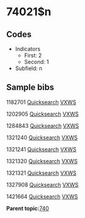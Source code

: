 # 74021$n

## Codes

-   Indicators
    -   First: 2
    -   Second: 1
-   Subfield: n

## Sample bibs

1182701 [Quicksearch](https://search.library.yale.edu/catalog/1182701) [VXWS](http://prodorbis.library.yale.edu:7014/vxws/GetHoldingsService?bibId=1182701)

1202905 [Quicksearch](https://search.library.yale.edu/catalog/1202905) [VXWS](http://prodorbis.library.yale.edu:7014/vxws/GetHoldingsService?bibId=1202905)

1284843 [Quicksearch](https://search.library.yale.edu/catalog/1284843) [VXWS](http://prodorbis.library.yale.edu:7014/vxws/GetHoldingsService?bibId=1284843)

1321240 [Quicksearch](https://search.library.yale.edu/catalog/1321240) [VXWS](http://prodorbis.library.yale.edu:7014/vxws/GetHoldingsService?bibId=1321240)

1321241 [Quicksearch](https://search.library.yale.edu/catalog/1321241) [VXWS](http://prodorbis.library.yale.edu:7014/vxws/GetHoldingsService?bibId=1321241)

1321320 [Quicksearch](https://search.library.yale.edu/catalog/1321320) [VXWS](http://prodorbis.library.yale.edu:7014/vxws/GetHoldingsService?bibId=1321320)

1321321 [Quicksearch](https://search.library.yale.edu/catalog/1321321) [VXWS](http://prodorbis.library.yale.edu:7014/vxws/GetHoldingsService?bibId=1321321)

1327908 [Quicksearch](https://search.library.yale.edu/catalog/1327908) [VXWS](http://prodorbis.library.yale.edu:7014/vxws/GetHoldingsService?bibId=1327908)

1421664 [Quicksearch](https://search.library.yale.edu/catalog/1421664) [VXWS](http://prodorbis.library.yale.edu:7014/vxws/GetHoldingsService?bibId=1421664)

**Parent topic:**[740](../../tags/740/740.md)


